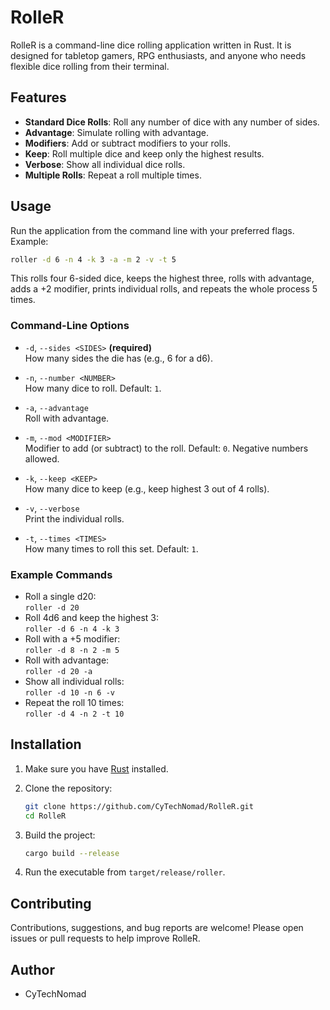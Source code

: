 # RolleR

RolleR is a command-line dice rolling application written in Rust. It is designed for tabletop gamers, RPG enthusiasts, and anyone who needs flexible dice rolling from their terminal.

## Features

- **Standard Dice Rolls**: Roll any number of dice with any number of sides.
- **Advantage**: Simulate rolling with advantage.
- **Modifiers**: Add or subtract modifiers to your rolls.
- **Keep**: Roll multiple dice and keep only the highest results.
- **Verbose**: Show all individual dice rolls.
- **Multiple Rolls**: Repeat a roll multiple times.

## Usage

Run the application from the command line with your preferred flags. Example:

```sh
roller -d 6 -n 4 -k 3 -a -m 2 -v -t 5
```

This rolls four 6-sided dice, keeps the highest three, rolls with advantage, adds a +2 modifier, prints individual rolls, and repeats the whole process 5 times.

### Command-Line Options

- `-d`, `--sides <SIDES>` **(required)**  
  How many sides the die has (e.g., 6 for a d6).

- `-n`, `--number <NUMBER>`  
  How many dice to roll. Default: `1`.

- `-a`, `--advantage`  
  Roll with advantage.

- `-m`, `--mod <MODIFIER>`  
  Modifier to add (or subtract) to the roll. Default: `0`. Negative numbers allowed.

- `-k`, `--keep <KEEP>`  
  How many dice to keep (e.g., keep highest 3 out of 4 rolls).

- `-v`, `--verbose`  
  Print the individual rolls.

- `-t`, `--times <TIMES>`  
  How many times to roll this set. Default: `1`.

### Example Commands

- Roll a single d20:  
  `roller -d 20`
- Roll 4d6 and keep the highest 3:  
  `roller -d 6 -n 4 -k 3`
- Roll with a +5 modifier:  
  `roller -d 8 -n 2 -m 5`
- Roll with advantage:  
  `roller -d 20 -a`
- Show all individual rolls:  
  `roller -d 10 -n 6 -v`
- Repeat the roll 10 times:  
  `roller -d 4 -n 2 -t 10`

## Installation

1. Make sure you have [Rust](https://www.rust-lang.org/tools/install) installed.
2. Clone the repository:

   ```sh
   git clone https://github.com/CyTechNomad/RolleR.git
   cd RolleR
   ```

3. Build the project:

   ```sh
   cargo build --release
   ```

4. Run the executable from `target/release/roller`.

## Contributing

Contributions, suggestions, and bug reports are welcome! Please open issues or pull requests to help improve RolleR.

## Author

- CyTechNomad
